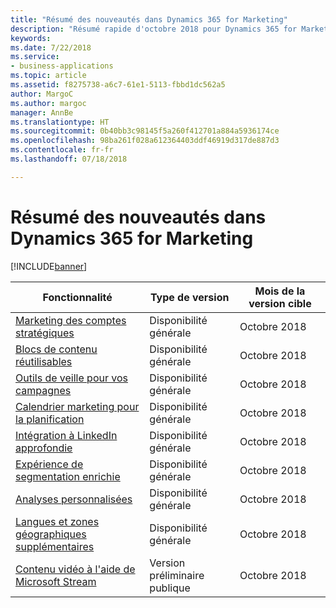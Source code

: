 ```yaml
---
title: "Résumé des nouveautés dans Dynamics 365 for Marketing"
description: "Résumé rapide d'octobre 2018 pour Dynamics 365 for Marketing"
keywords: 
ms.date: 7/22/2018
ms.service:
- business-applications
ms.topic: article
ms.assetid: f8275738-a6c7-61e1-5113-fbbd1dc562a5
author: MargoC
ms.author: margoc
manager: AnnBe
ms.translationtype: HT
ms.sourcegitcommit: 0b40bb3c98145f5a260f412701a884a5936174ce
ms.openlocfilehash: 98ba261f028a612364403ddf46919d317de887d3
ms.contentlocale: fr-fr
ms.lasthandoff: 07/18/2018

---
```


# <a name="summary-of-whats-new-in-dynamics-365-for-marketing"></a>Résumé des nouveautés dans Dynamics 365 for Marketing

[!INCLUDE[banner](../../../includes/banner.md)]

| Fonctionnalité                                                               | Type de version                     | Mois de la version cible  |
|-----------------------------------------------------------------------|----------------------------------|-----------------------|
| [Marketing des comptes stratégiques](account-based-marketing.md)                 | Disponibilité générale             | Octobre 2018          |
| [Blocs de contenu réutilisables](reusable-content-blocks.md)                 | Disponibilité générale             | Octobre 2018          |
| [Outils de veille pour vos campagnes](social-listening-campaigns.md)  | Disponibilité générale             | Octobre 2018          |
| [Calendrier marketing pour la planification](marketing-calendar-planning.md)     | Disponibilité générale             | Octobre 2018          |
| [Intégration à LinkedIn approfondie](deep-linkedin-integration.md)           | Disponibilité générale             | Octobre 2018          |
| [Expérience de segmentation enrichie](richer-segmentation-experience.md)   | Disponibilité générale             | Octobre 2018          |
| [Analyses personnalisées](custom-analytics.md)                               | Disponibilité générale             | Octobre 2018          |
| [Langues et zones géographiques supplémentaires](regions.md)                    | Disponibilité générale             | Octobre 2018          |
| [Contenu vidéo à l'aide de Microsoft Stream](video-content-using-stream.md) | Version préliminaire publique                   | Octobre 2018          |

